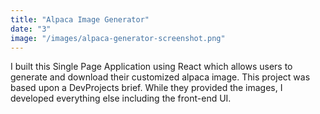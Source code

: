 ```yaml
---
title: "Alpaca Image Generator"
date: "3"
image: "/images/alpaca-generator-screenshot.png"
---
```


I built this Single Page Application using React which allows users to generate and download their customized alpaca image. This project was based upon a DevProjects brief. While they provided the images, I developed everything else including the front-end UI.
